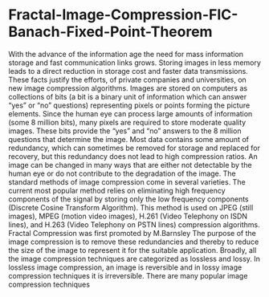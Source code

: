 # Fractal-Image-Compression-FIC-Banach-Fixed-Point-Theorem
With the advance of the information age the need for mass information
storage and fast communication links grows. Storing images in less
memory leads to a direct reduction in storage cost and faster data
transmissions. These facts justify the efforts, of private companies
and universities, on new image compression algorithms. Images are
stored on computers as collections of bits (a bit is a binary unit of
information which can answer “yes” or “no” questions) representing
pixels or points forming the picture elements. Since the human eye can
process large amounts of information (some 8 million bits), many pixels
are required to store moderate quality images. These bits provide the
“yes” and “no” answers to the 8 million questions that determine the
image. Most data contains some amount of redundancy, which can
sometimes be removed for storage and replaced for recovery, but this
redundancy does not lead to high compression ratios. An image can be
changed in many ways that are either not detectable by the human eye
or do not contribute to the degradation of the image. The standard
methods of image compression come in several varieties. The current
most popular method relies on eliminating high frequency components
of the signal by storing only the low frequency components (Discrete
Cosine Transform Algorithm). This method is used on JPEG (still
images), MPEG (motion video images), H.261 (Video Telephony on
ISDN lines), and H.263 (Video Telephony on PSTN lines) compression
algorithms. Fractal Compression was first promoted by M.Barnsley
The purpose of the image compression is to remove these redundancies
and thereby to reduce the size of the image to represent it for the
suitable application. Broadly, all the image compression techniques
are categorized as lossless and lossy. In lossless image compression,
an image is reversible and in lossy image compression techniques it is
irreversible. There are many popular image compression techniques

